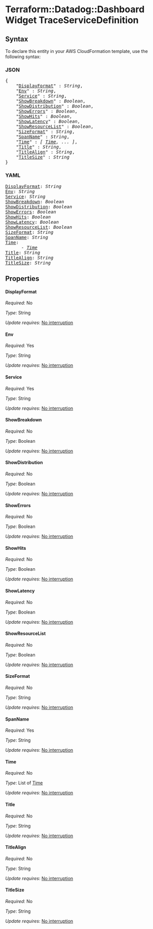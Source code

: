 # Terraform::Datadog::Dashboard Widget TraceServiceDefinition

## Syntax

To declare this entity in your AWS CloudFormation template, use the following syntax:

### JSON

<pre>
{
    "<a href="#displayformat" title="DisplayFormat">DisplayFormat</a>" : <i>String</i>,
    "<a href="#env" title="Env">Env</a>" : <i>String</i>,
    "<a href="#service" title="Service">Service</a>" : <i>String</i>,
    "<a href="#showbreakdown" title="ShowBreakdown">ShowBreakdown</a>" : <i>Boolean</i>,
    "<a href="#showdistribution" title="ShowDistribution">ShowDistribution</a>" : <i>Boolean</i>,
    "<a href="#showerrors" title="ShowErrors">ShowErrors</a>" : <i>Boolean</i>,
    "<a href="#showhits" title="ShowHits">ShowHits</a>" : <i>Boolean</i>,
    "<a href="#showlatency" title="ShowLatency">ShowLatency</a>" : <i>Boolean</i>,
    "<a href="#showresourcelist" title="ShowResourceList">ShowResourceList</a>" : <i>Boolean</i>,
    "<a href="#sizeformat" title="SizeFormat">SizeFormat</a>" : <i>String</i>,
    "<a href="#spanname" title="SpanName">SpanName</a>" : <i>String</i>,
    "<a href="#time" title="Time">Time</a>" : <i>[ <a href="widget-traceservicedefinition-time.md">Time</a>, ... ]</i>,
    "<a href="#title" title="Title">Title</a>" : <i>String</i>,
    "<a href="#titlealign" title="TitleAlign">TitleAlign</a>" : <i>String</i>,
    "<a href="#titlesize" title="TitleSize">TitleSize</a>" : <i>String</i>
}
</pre>

### YAML

<pre>
<a href="#displayformat" title="DisplayFormat">DisplayFormat</a>: <i>String</i>
<a href="#env" title="Env">Env</a>: <i>String</i>
<a href="#service" title="Service">Service</a>: <i>String</i>
<a href="#showbreakdown" title="ShowBreakdown">ShowBreakdown</a>: <i>Boolean</i>
<a href="#showdistribution" title="ShowDistribution">ShowDistribution</a>: <i>Boolean</i>
<a href="#showerrors" title="ShowErrors">ShowErrors</a>: <i>Boolean</i>
<a href="#showhits" title="ShowHits">ShowHits</a>: <i>Boolean</i>
<a href="#showlatency" title="ShowLatency">ShowLatency</a>: <i>Boolean</i>
<a href="#showresourcelist" title="ShowResourceList">ShowResourceList</a>: <i>Boolean</i>
<a href="#sizeformat" title="SizeFormat">SizeFormat</a>: <i>String</i>
<a href="#spanname" title="SpanName">SpanName</a>: <i>String</i>
<a href="#time" title="Time">Time</a>: <i>
      - <a href="widget-traceservicedefinition-time.md">Time</a></i>
<a href="#title" title="Title">Title</a>: <i>String</i>
<a href="#titlealign" title="TitleAlign">TitleAlign</a>: <i>String</i>
<a href="#titlesize" title="TitleSize">TitleSize</a>: <i>String</i>
</pre>

## Properties

#### DisplayFormat

_Required_: No

_Type_: String

_Update requires_: [No interruption](https://docs.aws.amazon.com/AWSCloudFormation/latest/UserGuide/using-cfn-updating-stacks-update-behaviors.html#update-no-interrupt)

#### Env

_Required_: Yes

_Type_: String

_Update requires_: [No interruption](https://docs.aws.amazon.com/AWSCloudFormation/latest/UserGuide/using-cfn-updating-stacks-update-behaviors.html#update-no-interrupt)

#### Service

_Required_: Yes

_Type_: String

_Update requires_: [No interruption](https://docs.aws.amazon.com/AWSCloudFormation/latest/UserGuide/using-cfn-updating-stacks-update-behaviors.html#update-no-interrupt)

#### ShowBreakdown

_Required_: No

_Type_: Boolean

_Update requires_: [No interruption](https://docs.aws.amazon.com/AWSCloudFormation/latest/UserGuide/using-cfn-updating-stacks-update-behaviors.html#update-no-interrupt)

#### ShowDistribution

_Required_: No

_Type_: Boolean

_Update requires_: [No interruption](https://docs.aws.amazon.com/AWSCloudFormation/latest/UserGuide/using-cfn-updating-stacks-update-behaviors.html#update-no-interrupt)

#### ShowErrors

_Required_: No

_Type_: Boolean

_Update requires_: [No interruption](https://docs.aws.amazon.com/AWSCloudFormation/latest/UserGuide/using-cfn-updating-stacks-update-behaviors.html#update-no-interrupt)

#### ShowHits

_Required_: No

_Type_: Boolean

_Update requires_: [No interruption](https://docs.aws.amazon.com/AWSCloudFormation/latest/UserGuide/using-cfn-updating-stacks-update-behaviors.html#update-no-interrupt)

#### ShowLatency

_Required_: No

_Type_: Boolean

_Update requires_: [No interruption](https://docs.aws.amazon.com/AWSCloudFormation/latest/UserGuide/using-cfn-updating-stacks-update-behaviors.html#update-no-interrupt)

#### ShowResourceList

_Required_: No

_Type_: Boolean

_Update requires_: [No interruption](https://docs.aws.amazon.com/AWSCloudFormation/latest/UserGuide/using-cfn-updating-stacks-update-behaviors.html#update-no-interrupt)

#### SizeFormat

_Required_: No

_Type_: String

_Update requires_: [No interruption](https://docs.aws.amazon.com/AWSCloudFormation/latest/UserGuide/using-cfn-updating-stacks-update-behaviors.html#update-no-interrupt)

#### SpanName

_Required_: Yes

_Type_: String

_Update requires_: [No interruption](https://docs.aws.amazon.com/AWSCloudFormation/latest/UserGuide/using-cfn-updating-stacks-update-behaviors.html#update-no-interrupt)

#### Time

_Required_: No

_Type_: List of <a href="widget-traceservicedefinition-time.md">Time</a>

_Update requires_: [No interruption](https://docs.aws.amazon.com/AWSCloudFormation/latest/UserGuide/using-cfn-updating-stacks-update-behaviors.html#update-no-interrupt)

#### Title

_Required_: No

_Type_: String

_Update requires_: [No interruption](https://docs.aws.amazon.com/AWSCloudFormation/latest/UserGuide/using-cfn-updating-stacks-update-behaviors.html#update-no-interrupt)

#### TitleAlign

_Required_: No

_Type_: String

_Update requires_: [No interruption](https://docs.aws.amazon.com/AWSCloudFormation/latest/UserGuide/using-cfn-updating-stacks-update-behaviors.html#update-no-interrupt)

#### TitleSize

_Required_: No

_Type_: String

_Update requires_: [No interruption](https://docs.aws.amazon.com/AWSCloudFormation/latest/UserGuide/using-cfn-updating-stacks-update-behaviors.html#update-no-interrupt)

